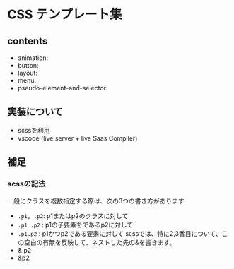 # CSS テンプレート集

## contents
- animation:
- button:
- layout:
- menu:
- pseudo-element-and-selector:

## 実装について
- scssを利用
- vscode (live server + live Saas Compiler)

## 補足
### scssの記法
一般にクラスを複数指定する際は、次の3つの書き方があります
- `.p1, .p2`: p1またはp2のクラスに対して  
- `.p1 .p2` : p1の子要素をであるp2に対して
- `.p1.p2`  : p1かつp2である要素に対して
scssでは、特に2,3番目について、この空白の有無を反映して、ネストした先の&を書きます。
- & p2
- &p2



